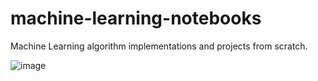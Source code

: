 # machine-learning-notebooks
Machine Learning algorithm implementations and projects from scratch.

![image](https://user-images.githubusercontent.com/54228707/129217656-3e410149-e28e-4c84-b4e2-967407135588.png)
